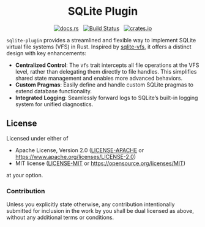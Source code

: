 <h1 align="center">SQLite Plugin</h1>
<p align="center">
  <a href="https://docs.rs/sqlite-plugin"><img alt="docs.rs" src="https://img.shields.io/docsrs/sqlite-plugin"></a>
  &nbsp;
  <a href="https://github.com/orbitinghail/sqlite-plugin/actions"><img alt="Build Status" src="https://img.shields.io/github/actions/workflow/status/orbitinghail/sqlite-plugin/rust.yml"></a>
  &nbsp;
  <a href="https://crates.io/crates/sqlite-plugin"><img alt="crates.io" src="https://img.shields.io/crates/v/sqlite-plugin.svg"></a>
</p>

`sqlite-plugin` provides a streamlined and flexible way to implement SQLite virtual file systems (VFS) in Rust. Inspired by [sqlite-vfs], it offers a distinct design with key enhancements:

- **Centralized Control**: The `Vfs` trait intercepts all file operations at the VFS level, rather than delegating them directly to file handles. This simplifies shared state management and enables more advanced behaviors.
- **Custom Pragmas**: Easily define and handle custom SQLite pragmas to extend database functionality.
- **Integrated Logging**: Seamlessly forward logs to SQLite’s built-in logging system for unified diagnostics.

[sqlite-vfs]: https://github.com/rklaehn/sqlite-vfs

## License

Licensed under either of

- Apache License, Version 2.0 ([LICENSE-APACHE] or https://www.apache.org/licenses/LICENSE-2.0)
- MIT license ([LICENSE-MIT] or https://opensource.org/licenses/MIT)

at your option.

[LICENSE-APACHE]: ./LICENSE-APACHE
[LICENSE-MIT]: ./LICENSE-MIT

### Contribution

Unless you explicitly state otherwise, any contribution intentionally submitted
for inclusion in the work by you shall be dual licensed as above, without any
additional terms or conditions.

